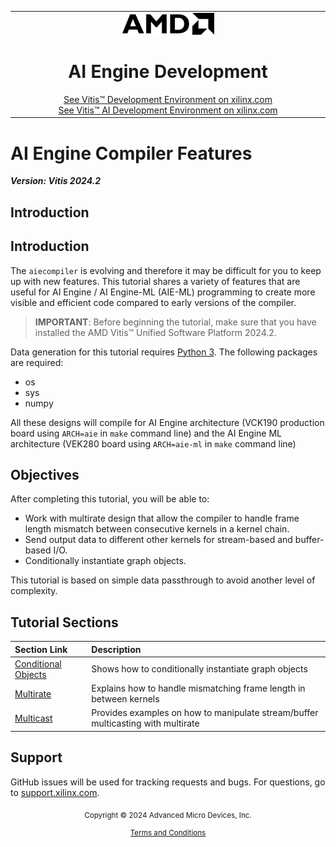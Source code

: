 </table>
<table class="sphinxhide" width="100%">
 <tr width="100%">
    <td align="center"><img src="https://raw.githubusercontent.com/Xilinx/Image-Collateral/main/xilinx-logo.png" width="30%"/><h1>AI Engine Development</h1>
    <a href="https://www.xilinx.com/products/design-tools/vitis.html">See Vitis™ Development Environment on xilinx.com</br></a>
    <a href="https://www.xilinx.com/products/design-tools/vitis/vitis-ai.html">See Vitis™ AI Development Environment on xilinx.com</a>
    </td>
 </tr>
</table>

# AI Engine Compiler Features

***Version: Vitis 2024.2***
 
## Introduction

## Introduction

The `aiecompiler` is evolving and therefore it may be difficult for you to keep up with new features. This tutorial shares a variety of features that are useful for AI Engine / AI Engine-ML (AIE-ML) programming to create more visible and efficient code compared to early versions of the compiler.

>**IMPORTANT**: Before beginning the tutorial, make sure that you have installed the AMD Vitis™ Unified Software Platform 2024.2.  

Data generation for this tutorial requires [Python 3](https://www.python.org/downloads/). The following packages are required:

- os
- sys
- numpy

All these designs will compile for AI Engine architecture (VCK190 production board using `ARCH=aie` in `make` command line) and the AI Engine ML architecture (VEK280 board using `ARCH=aie-ml` in `make` command line)

## Objectives

After completing this tutorial, you will be able to:

- Work with multirate design that allow the compiler to handle frame length mismatch between consecutive kernels in a kernel chain.
- Send output data to different other kernels for stream-based and buffer-based I/O.
- Conditionally instantiate graph objects.

This tutorial is based on simple data passthrough to avoid another level of complexity.


## Tutorial Sections


| Section Link | Description |
|:---|:---|
| [Conditional Objects](ConditionalObjects) | Shows how to conditionally instantiate graph objects |
| [Multirate](Multirate) | Explains how to handle mismatching frame length in between kernels |
| [Multicast](Multicast) | Provides examples on how to manipulate stream/buffer multicasting with multirate |

## Support

GitHub issues will be used for tracking requests and bugs. For questions, go to [support.xilinx.com](https://support.xilinx.com/).

<p class="sphinxhide" align="center"><sub>Copyright © 2024 Advanced Micro Devices, Inc.</sub></p>

<p class="sphinxhide" align="center"><sup><a href="https://www.amd.com/en/corporate/copyright">Terms and Conditions</a></sup></p>
